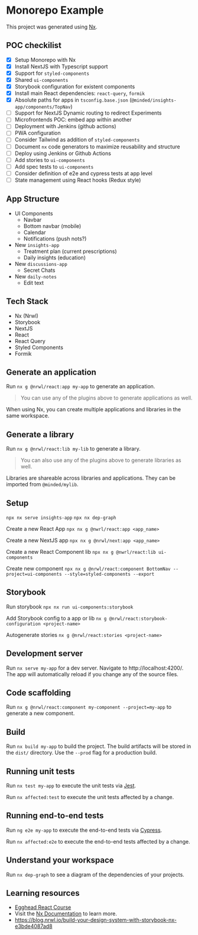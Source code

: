 # Monorepo Example

This project was generated using [Nx](https://nx.dev).

## POC checkilist

- [x] Setup Monorepo with Nx
- [x] Install NextJS with Typescript support
- [x] Support for `styled-components` 
- [x] Shared `ui-components`
- [x] Storybook configuration for existent components
- [x] Install main React dependencies: `react-query`, `formik`
- [x] Absolute paths for apps in `tsconfig.base.json` (`@minded/insights-app/components/TopNav`)
- [ ] Support for NextJS Dynamic routing to redirect Experiments
- [ ] Microfrontends POC: embed app within another
- [ ] Deployment with Jenkins (github actions)
- [ ] PWA configuration
- [ ] Consider Tailwind as addition of `styled-components`
- [ ] Document `nx` code generators to maximize reusability and structure
- [ ] Deploy using Jenkins or Github Actions
- [ ] Add stories to `ui-components`
- [ ] Add spec tests to `ui-components`
- [ ] Consider definition of e2e and cypress tests at app level
- [ ] State management using React hooks (Redux style)

## App Structure

- UI Components
  - Navbar
  - Bottom navbar (mobile)
  - Calendar
  - Notifications (push nots?)
- New `insights-app`
  - Treatment plan (current prescriptions)
  - Daily insights (education)
- New `discussions-app`
  - Secret Chats
- New `daily-notes`
  - Edit text

## Tech Stack

- Nx (Nrwl)
- Storybook
- NextJS
- React
- React Query
- Styled Components
- Formik




## Generate an application

Run `nx g @nrwl/react:app my-app` to generate an application.

> You can use any of the plugins above to generate applications as well.

When using Nx, you can create multiple applications and libraries in the same workspace.

## Generate a library

Run `nx g @nrwl/react:lib my-lib` to generate a library.

> You can also use any of the plugins above to generate libraries as well.

Libraries are shareable across libraries and applications. They can be imported from `@minded/mylib`.

## Setup

`npx nx serve insights-app`
`npx nx dep-graph`

Create a new React App
`npx nx g @nwrl/react:app <app_name>`

Create a new NextJS app
`npx nx g @nrwl/next:app <app_name>`

Create a new React Component lib
`npx nx g @nwrl/react:lib ui-components`

Create new component 
`npx nx g @nrwl/react:component BottomNav --project=ui-components --style=styled-components --export`

## Storybook

Run storybook
`npx nx run ui-components:storybook`

Add Storybook config to a app or lib
`nx g @nrwl/react:storybook-configuration <project-name>`

Autogenerate stories
`nx g @nrwl/react:stories <project-name>`

## Development server

Run `nx serve my-app` for a dev server. Navigate to http://localhost:4200/. The app will automatically reload if you change any of the source files.

## Code scaffolding

Run `nx g @nrwl/react:component my-component --project=my-app` to generate a new component.

## Build

Run `nx build my-app` to build the project. The build artifacts will be stored in the `dist/` directory. Use the `--prod` flag for a production build.

## Running unit tests

Run `nx test my-app` to execute the unit tests via [Jest](https://jestjs.io).

Run `nx affected:test` to execute the unit tests affected by a change.

## Running end-to-end tests

Run `ng e2e my-app` to execute the end-to-end tests via [Cypress](https://www.cypress.io).

Run `nx affected:e2e` to execute the end-to-end tests affected by a change.

## Understand your workspace

Run `nx dep-graph` to see a diagram of the dependencies of your projects.


## Learning resources

- [Egghead React Course](https://egghead.io/courses/scale-react-development-with-nx-4038)
- Visit the [Nx Documentation](https://nx.dev) to learn more.
- https://blog.nrwl.io/build-your-design-system-with-storybook-nx-e3bde4087ad8
